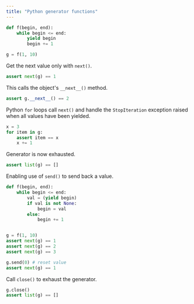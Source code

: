 ```yaml
---
title: "Python generator functions"
---
```


```py
def f(begin, end):
    while begin <= end:
        yield begin
        begin += 1

g = f(1, 10)
```

Get the next value only with `next()`.

```py
assert next(g) == 1
```

This calls the object's `__next__()` method.

```py
assert g.__next__() == 2
```

Python `for` loops call `next()` and handle the `StopIteration` exception
raised when all values have been yielded.

```py
x = 3
for item in g:
    assert item == x
    x += 1
```

Generator is now exhausted.

```py
assert list(g) == []
```

Enabling use of `send()` to send back a value.

```py
def f(begin, end):
    while begin <= end:
        val = (yield begin)
        if val is not None:
            begin = val
        else:
            begin += 1


g = f(1, 10)
assert next(g) == 1
assert next(g) == 2
assert next(g) == 3

g.send(0) # reset value
assert next(g) == 1
```

Call `close()` to exhaust the generator.

```py
g.close()
assert list(g) == []
```
